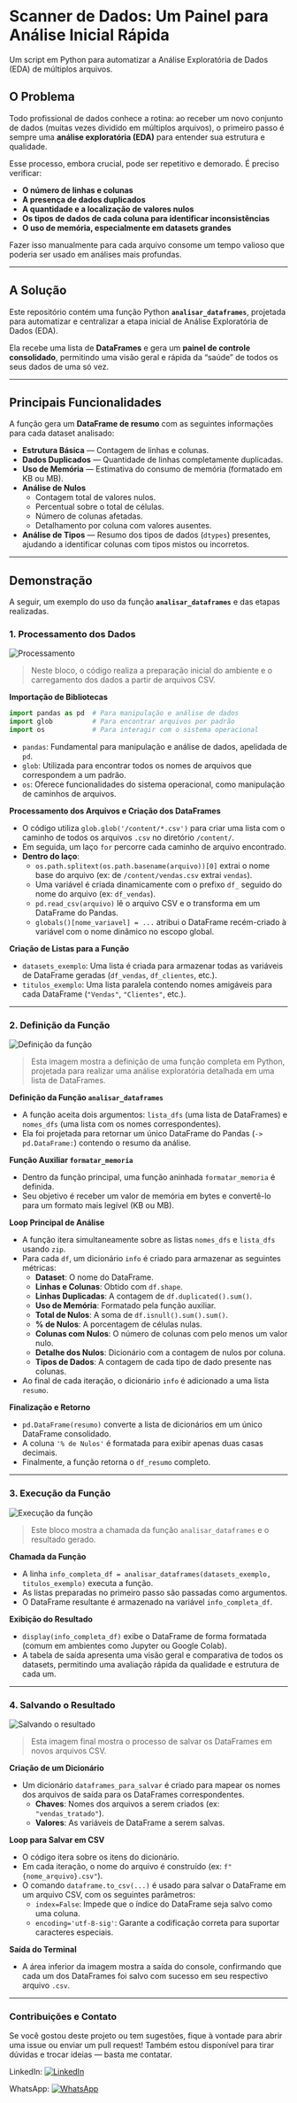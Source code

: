 # Scanner de Dados: Um Painel para Análise Inicial Rápida
Um script em Python para automatizar a Análise Exploratória de Dados (EDA) de múltiplos arquivos.
## O Problema

Todo profissional de dados conhece a rotina: ao receber um novo conjunto de dados (muitas vezes dividido em múltiplos arquivos), o primeiro passo é sempre uma **análise exploratória (EDA)** para entender sua estrutura e qualidade.  

Esse processo, embora crucial, pode ser repetitivo e demorado. É preciso verificar:

- **O número de linhas e colunas**
- **A presença de dados duplicados**
- **A quantidade e a localização de valores nulos**
- **Os tipos de dados de cada coluna para identificar inconsistências**
- **O uso de memória, especialmente em datasets grandes**

Fazer isso manualmente para cada arquivo consome um tempo valioso que poderia ser usado em análises mais profundas.

---

## A Solução

Este repositório contém uma função Python **`analisar_dataframes`**, projetada para automatizar e centralizar a etapa inicial de Análise Exploratória de Dados (EDA).  

Ela recebe uma lista de **DataFrames** e gera um **painel de controle consolidado**, permitindo uma visão geral e rápida da “saúde” de todos os seus dados de uma só vez.

---

## Principais Funcionalidades

A função gera um **DataFrame de resumo** com as seguintes informações para cada dataset analisado:

- **Estrutura Básica** — Contagem de linhas e colunas.
- **Dados Duplicados** — Quantidade de linhas completamente duplicadas.
- **Uso de Memória** — Estimativa do consumo de memória (formatado em KB ou MB).
- **Análise de Nulos**  
  - Contagem total de valores nulos.  
  - Percentual sobre o total de células.  
  - Número de colunas afetadas.  
  - Detalhamento por coluna com valores ausentes.
- **Análise de Tipos** — Resumo dos tipos de dados (`dtypes`) presentes, ajudando a identificar colunas com tipos mistos ou incorretos.

---

## Demonstração

A seguir, um exemplo do uso da função **`analisar_dataframes`** e das etapas realizadas.

### 1. Processamento dos Dados
![Processamento](img/processamento.jpeg)  
  > Neste bloco, o código realiza a preparação inicial do ambiente e o carregamento dos dados a partir de arquivos CSV.

**Importação de Bibliotecas**
```python
import pandas as pd  # Para manipulação e análise de dados
import glob          # Para encontrar arquivos por padrão
import os            # Para interagir com o sistema operacional
```
* `pandas`: Fundamental para manipulação e análise de dados, apelidada de `pd`.
* `glob`: Utilizada para encontrar todos os nomes de arquivos que correspondem a um padrão.
* `os`: Oferece funcionalidades do sistema operacional, como manipulação de caminhos de arquivos.

**Processamento dos Arquivos e Criação dos DataFrames**
* O código utiliza `glob.glob('/content/*.csv')` para criar uma lista com o caminho de todos os arquivos `.csv` no diretório `/content/`.
* Em seguida, um laço `for` percorre cada caminho de arquivo encontrado.
* **Dentro do laço**:
    * `os.path.splitext(os.path.basename(arquivo))[0]` extrai o nome base do arquivo (ex: de `/content/vendas.csv` extrai `vendas`).
    * Uma variável é criada dinamicamente com o prefixo `df_` seguido do nome do arquivo (ex: `df_vendas`).
    * `pd.read_csv(arquivo)` lê o arquivo CSV e o transforma em um DataFrame do Pandas.
    * `globals()[nome_variavel] = ...` atribui o DataFrame recém-criado à variável com o nome dinâmico no escopo global.

**Criação de Listas para a Função**
* `datasets_exemplo`: Uma lista é criada para armazenar todas as variáveis de DataFrame geradas (`df_vendas`, `df_clientes`, etc.).
* `titulos_exemplo`: Uma lista paralela contendo nomes amigáveis para cada DataFrame (`"Vendas"`, `"Clientes"`, etc.).

---

### 2. Definição da Função
![Definição da função](img/def.jpeg)  
> Esta imagem mostra a definição de uma função completa em Python, projetada para realizar uma análise exploratória detalhada em uma lista de DataFrames.

**Definição da Função `analisar_dataframes`**
* A função aceita dois argumentos: `lista_dfs` (uma lista de DataFrames) e `nomes_dfs` (uma lista com os nomes correspondentes).
* Ela foi projetada para retornar um único DataFrame do Pandas (`-> pd.DataFrame:`) contendo o resumo da análise.

**Função Auxiliar `formatar_memoria`**
* Dentro da função principal, uma função aninhada `formatar_memoria` é definida.
* Seu objetivo é receber um valor de memória em bytes e convertê-lo para um formato mais legível (KB ou MB).

**Loop Principal de Análise**
* A função itera simultaneamente sobre as listas `nomes_dfs` e `lista_dfs` usando `zip`.
* Para cada `df`, um dicionário `info` é criado para armazenar as seguintes métricas:
    * **Dataset**: O nome do DataFrame.
    * **Linhas e Colunas**: Obtido com `df.shape`.
    * **Linhas Duplicadas**: A contagem de `df.duplicated().sum()`.
    * **Uso de Memória**: Formatado pela função auxiliar.
    * **Total de Nulos**: A soma de `df.isnull().sum().sum()`.
    * **% de Nulos**: A porcentagem de células nulas.
    * **Colunas com Nulos**: O número de colunas com pelo menos um valor nulo.
    * **Detalhe dos Nulos**: Dicionário com a contagem de nulos por coluna.
    * **Tipos de Dados**: A contagem de cada tipo de dado presente nas colunas.
* Ao final de cada iteração, o dicionário `info` é adicionado a uma lista `resumo`.

**Finalização e Retorno**
* `pd.DataFrame(resumo)` converte a lista de dicionários em um único DataFrame consolidado.
* A coluna `'% de Nulos'` é formatada para exibir apenas duas casas decimais.
* Finalmente, a função retorna o `df_resumo` completo.

---


### 3. Execução da Função
![Execução da função](img/funcao.jpeg)  
> Este bloco mostra a chamada da função `analisar_dataframes` e o resultado gerado.

**Chamada da Função**
* A linha `info_completa_df = analisar_dataframes(datasets_exemplo, titulos_exemplo)` executa a função.
* As listas preparadas no primeiro passo são passadas como argumentos.
* O DataFrame resultante é armazenado na variável `info_completa_df`.

**Exibição do Resultado**
* `display(info_completa_df)` exibe o DataFrame de forma formatada (comum em ambientes como Jupyter ou Google Colab).
* A tabela de saída apresenta uma visão geral e comparativa de todos os datasets, permitindo uma avaliação rápida da qualidade e estrutura de cada um.

---

### 4. Salvando o Resultado
![Salvando o resultado](img/salvando.jpeg)  
> Esta imagem final mostra o processo de salvar os DataFrames em novos arquivos CSV.

**Criação de um Dicionário**
* Um dicionário `dataframes_para_salvar` é criado para mapear os nomes dos arquivos de saída para os DataFrames correspondentes.
    * **Chaves**: Nomes dos arquivos a serem criados (ex: `"vendas_tratado"`).
    * **Valores**: As variáveis de DataFrame a serem salvas.

**Loop para Salvar em CSV**
* O código itera sobre os itens do dicionário.
* Em cada iteração, o nome do arquivo é construído (ex: `f"{nome_arquivo}.csv"`).
* O comando `dataframe.to_csv(...)` é usado para salvar o DataFrame em um arquivo CSV, com os seguintes parâmetros:
    * `index=False`: Impede que o índice do DataFrame seja salvo como uma coluna.
    * `encoding='utf-8-sig'`: Garante a codificação correta para suportar caracteres especiais.

**Saída do Terminal**
* A área inferior da imagem mostra a saída do console, confirmando que cada um dos DataFrames foi salvo com sucesso em seu respectivo arquivo `.csv`.

---

### Contribuições e Contato
Se você gostou deste projeto ou tem sugestões, fique à vontade para abrir uma issue ou enviar um pull request!
Também estou disponível para tirar dúvidas e trocar ideias — basta me contatar.

LinkedIn:  [![LinkedIn](https://img.shields.io/badge/LinkedIn-0077B5?style=for-the-badge&logo=linkedin&logoColor=white)](https://www.linkedin.com/in/SEU-USUARIO)

WhatsApp:  [![WhatsApp](https://img.shields.io/badge/WhatsApp-25D366?style=for-the-badge&logo=whatsapp&logoColor=white)](https://wa.me/5587999160921)
